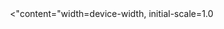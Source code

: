 <html lang="ar" dir="rtl">
<head>
content="width=device-width, initial-scale=1.0">
    <title>تسجيل الدخول</title>
    <style>
        * {
            margin: 0;
            padding: 0;
            box-sizing: border-box;
        }

        body {
            font-family: 'Segoe UI', Tahoma, Geneva, Verdana, sans-serif;
            background: linear-gradient(135deg, #667eea 0%, #764ba2 100%);
            min-height: 100vh;
            display: flex;
            align-items: center;
            justify-content: center;
            padding: 20px;
        }

        .login-container {
            background: rgba(255, 255, 255, 0.95);
            backdrop-filter: blur(10px);
            border-radius: 20px;
            padding: 40px;
            box-shadow: 0 20px 40px rgba(0, 0, 0, 0.1);
            width: 100%;
            max-width: 400px;
            text-align: center;
            border: 1px solid rgba(255, 255, 255, 0.2);
        }

        .login-header {
            margin-bottom: 30px;
        }

        .login-header h1 {
            color: #333;
            font-size: 28px;
            margin-bottom: 10px;
            font-weight: 600;
        }

        .login-header p {
            color: #666;
            font-size: 16px;
        }

        .form-group {
            margin-bottom: 20px;
            text-align: right;
        }

        .form-group label {
            display: block;
            margin-bottom: 8px;
            color: #555;
            font-weight: 500;
            font-size: 14px;
        }

        .form-group input {
            width: 100%;
            padding: 15px;
            border: 2px solid #e1e5e9;
            border-radius: 10px;
            font-size: 16px;
            transition: all 0.3s ease;
            background: rgba(255, 255, 255, 0.9);
            text-align: right;
        }

        .form-group input:focus {
            outline: none;
            border-color: #667eea;
            box-shadow: 0 0 0 3px rgba(102, 126, 234, 0.1);
            background: white;
        }

        .login-btn {
            width: 100%;
            padding: 15px;
            background: linear-gradient(135deg, #667eea 0%, #764ba2 100%);
            border: none;
            border-radius: 10px;
            color: white;
            font-size: 16px;
            font-weight: 600;
            cursor: pointer;
            transition: all 0.3s ease;
            margin-top: 10px;
        }

        .login-btn:hover {
            transform: translateY(-2px);
            box-shadow: 0 10px 25px rgba(102, 126, 234, 0.3);
        }

        .access-btn {
            width: 100%;
            padding: 18px;
            background: linear-gradient(135deg, #00b894 0%, #00a085 100%);
            border: none;
            border-radius: 12px;
            color: white;
            font-size: 18px;
            font-weight: 600;
            cursor: pointer;
            transition: all 0.3s ease;
            margin-bottom: 15px;
            box-shadow: 0 5px 15px rgba(0, 184, 148, 0.3);
        }

        .access-btn:hover {
            transform: translateY(-3px);
            box-shadow: 0 10px 25px rgba(0, 184, 148, 0.4);
        }

        .logout-btn {
            width: 100%;
            padding: 12px;
            background: linear-gradient(135deg, #fd79a8 0%, #e84393 100%);
            border: none;
            border-radius: 8px;
            color: white;
            font-size: 14px;
            font-weight: 500;
            cursor: pointer;
            transition: all 0.3s ease;
        }

        .logout-btn:hover {
            transform: translateY(-2px);
            box-shadow: 0 8px 20px rgba(232, 67, 147, 0.3);
        }

        .error-message {
            background: #ffe6e6;
            color: #d63031;
            padding: 12px;
            border-radius: 8px;
            margin-top: 15px;
            border: 1px solid #fab1a0;
            display: none;
            font-size: 14px;
        }

        .info-box {
            background: rgba(0, 184, 148, 0.1);
            border: 1px solid rgba(0, 184, 148, 0.3);
            border-radius: 10px;
            padding: 15px;
            margin-top: 20px;
            color: #00b894;
            font-size: 14px;
            text-align: center;
        }

        .lock-icon {
            font-size: 48px;
            color: #667eea;
            margin-bottom: 20px;
        }

        .success-icon {
            font-size: 48px;
            color: #00b894;
            margin-bottom: 20px;
        }

        .buttons-container {
            margin: 30px 0;
        }

        @media (max-width: 480px) {
            .login-container {
                padding: 30px 20px;
            }
        }
    </style>
</head>
<body>
    <!-- صفحة تسجيل الدخول -->
    <div class="login-container" id="loginPage">
        <div class="login-header">
            <div class="lock-icon">🔒</div>
            <h1>تسجيل الدخول</h1>
            <p>يرجى إدخال بيانات الدخول للوصول إلى الموقع</p>
        </div>
        
        <form id="loginForm">
            <div class="form-group">
                <label for="username">اسم المستخدم:</label>
                <input type="text" id="username" name="username" required>
            </div>
            
            <div class="form-group">
                <label for="password">كلمة المرور:</label>
                <input type="password" id="password" name="password" required>
            </div>
            
            <button type="submit" class="login-btn">دخول</button>
        </form>
        
        <div id="errorMessage" class="error-message">
            اسم المستخدم أو كلمة المرور غير صحيحة
        </div>
    </div>

    <!-- صفحة الترحيب مع الأزرار -->
    <div class="login-container" id="welcomePage" style="display: none;">
        <div class="login-header">
            <div class="success-icon">✅</div>
            <h1>مرحباً بك!</h1>
            <p>تم تسجيل الدخول بنجاح</p>
        </div>
        
        <div class="buttons-container">
            <button class="access-btn" id="accessSite">
                🌐 دخول الموقع الرئيسي
            </button>
            
            <button class="logout-btn" id="logoutBtn">
                🚪 تسجيل خروج
            </button>
        </div>
        
        <div class="info-box">
            <p>اضغط على "دخول الموقع الرئيسي" للوصول إلى المحتوى</p>
        </div>
    </div>

    <script>
        // بيانات تسجيل الدخول
        const VALID_USERNAME = "school";
        const VALID_PASSWORD = "2030";
        
        // رابط الموقع المحمي
        const PROTECTED_SITE_URL = "https://sites.google.com/view/md7turki/%D8%A7%D9%84%D8%B5%D9%81%D8%AD%D8%A9-%D8%A7%D9%84%D8%B1%D8%A6%D9%8A%D8%B3%D9%8A%D8%A9?authuser=0";

        // عناصر الصفحة
        const loginPage = document.getElementById('loginPage');
        const welcomePage = document.getElementById('welcomePage');
        const loginForm = document.getElementById('loginForm');
        const errorMessage = document.getElementById('errorMessage');
        const accessBtn = document.getElementById('accessSite');
        const logoutBtn = document.getElementById('logoutBtn');

        // معالج تسجيل الدخول
        loginForm.addEventListener('submit', function(e) {
            e.preventDefault();
            
            const username = document.getElementById('username').value;
            const password = document.getElementById('password').value;
            
            if (username === VALID_USERNAME && password === VALID_PASSWORD) {
                // إخفاء صفحة تسجيل الدخول وإظهار صفحة الترحيب
                loginPage.style.display = 'none';
                welcomePage.style.display = 'block';
            } else {
                // عرض رسالة خطأ
                errorMessage.style.display = 'block';
                
                // إخفاء رسالة الخطأ بعد 3 ثوان
                setTimeout(() => {
                    errorMessage.style.display = 'none';
                }, 3000);
                
                // مسح الحقول
                document.getElementById('username').value = '';
                document.getElementById('password').value = '';
            }
        });

        // زر الدخول إلى الموقع
        accessBtn.addEventListener('click', function() {
            window.open(PROTECTED_SITE_URL, '_blank');
        });

        // زر تسجيل الخروج
        logoutBtn.addEventListener('click', function() {
            // العودة إلى صفحة تسجيل الدخول
            welcomePage.style.display = 'none';
            loginPage.style.display = 'block';
            
            // مسح الحقول
            document.getElementById('username').value = '';
            document.getElementById('password').value = '';
        });
    </script>
</body>
</html>
